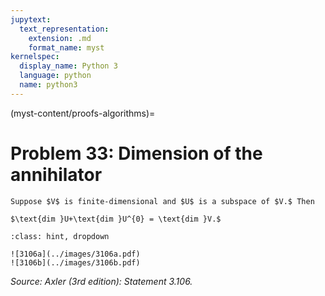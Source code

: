 ```yaml
---
jupytext:
  text_representation:
    extension: .md
    format_name: myst
kernelspec:
  display_name: Python 3
  language: python
  name: python3
---
```


(myst-content/proofs-algorithms)=
# Problem 33: Dimension of  the annihilator

```{admonition} Problem 33
Suppose $V$ is finite-dimensional and $U$ is a subspace of $V.$ Then

$\text{dim }U+\text{dim }U^{0} = \text{dim }V.$
```



```{admonition} Solution
:class: hint, dropdown

![3106a](../images/3106a.pdf)
![3106b](../images/3106b.pdf)
```


_Source: Axler (3rd edition):  Statement 3.106._